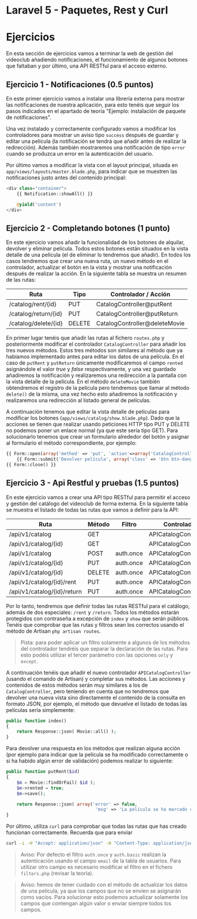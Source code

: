 # Laravel 5 - Paquetes, Rest y Curl






<!-- ************************************************************************-->
<!--
# Unión entre formulario y modelo de datos

Laravel incluye una forma muy sencilla de rellenar de datos un formulario que está basado en un modelo, simplemente tendremos que abrir el formulario utilizando el método `Form::model` en lugar de `Form::open`, pasándole como primer parámetro una instancia del modelo. Por ejemplo:

```php
{{ Form::model($user, array('action' => array('Controller@method', $user->id))) }}
```

El resto de parámetro de este método son exactamente iguales a los que utilizaríamos con `Form::open`.

Al utilizar este método, todos los campos del formulario cuyo nombre coincida con los del modelo serán rellenados con los datos del campo correspondiente que se ha pasado por parámetro. Pero no solo eso, sino que si se produce un error y se envía al usuario otra vez al formulario (con la opción de `withInput`), entonces el formulario automáticamente cogerá los valores que escribió (o modificó) el usuario y los pondrá (dándoles precedencia sobre los valores que ya estaban en el modelo).


> Nota: Para cerrar el formulario tenemos que seguir usando el mismo método que antes: `Form::close`
-->












<!-- ************************************************************************-->
<!-- ************************************************************************-->
<!-- ************************************************************************-->
<!-- ************************************************************************-->



<!-- ************************************************************************-->
# Ejercicios

En esta sección de ejercicios vamos a terminar la web de gestión del videoclub añadiendo notificaciones, el funcionamiento de algunos botones que faltaban y por último, una API RESTful para el acceso externo.



<!-- ************************************ -->
## Ejercicio 1 - Notificaciones (0.5 puntos)

En este primer ejercicio vamos a instalar una librería externa para mostrar las notificaciones de nuestra aplicación, para esto tenéis que seguir los pasos indicados en el apartado de teoría "Ejemplo: instalación de paquete de notificaciones".

Una vez instalado y correctamente configurado vamos a modificar los controladores para mostrar un aviso tipo `success` después de guardar y editar una película (la notificación se tendrá que añadir antes de realizar la redirección). Además también mostraremos una notificación de tipo `error` cuando se produzca un error en la autenticación del usuario.

Por último vamos a modificar la vista con el layout principal, situada en `app/views/layouts/master.blade.php`, para indicar que se muestren las notificaciones justo antes del contenido principal:

```php
<div class="container">
    {{ Notification::showAll() }}

    @yield('content')
</div>
```



<!-- ************************************ -->
## Ejercicio 2 - Completando botones  (1 punto)

En este ejercicio vamos añadir la funcionalidad de los botones de alquilar, devolver y eliminar película. Todos estos botones están situados en la vista detalle de una película (el de eliminar lo tendremos que añadir). En todos los casos tendremos que crear una nueva ruta, un nuevo método en el controlador, actualizar el botón en la vista y mostrar una notificación después de realizar la acción. En la siguiente tabla se muestra un resumen de las rutas:

| Ruta                  | Tipo   | Controlador / Acción        |
| --------------------- | ------ | --------------------------- |
| /catalog/rent/{id}    | PUT    | CatalogController@putRent   |
| /catalog/return/{id}  | PUT    | CatalogController@putReturn |
| /catalog/delete/{id}  | DELETE | CatalogController@deleteMovie |

En primer lugar tenéis que añadir las rutas al fichero `routes.php` y posteriormente modificar el controlador `CatalogController` para añadir los tres nuevos métodos. Estos tres métodos son similares al método que ya habíamos implementado antes para editar los datos de una película. En el caso de `putRent` y `putReturn` únicamente modificaremos el campo `rented` asignándole el valor _true_ y _false_ respectivamente, y una vez guardado añadiremos la notificación y realizaremos una redirección a la pantalla con la vista detalle de la película. En el método `deleteMovie` también obtendremos el registro de la película pero tendremos que llamar al método `delete()` de la misma, una vez hecho esto añadiremos la notificación y realizaremos una redirección al listado general de películas.

A continuación tenemos que editar la vista detalle de películas para modificar los botones (`app/views/catalog/show.blade.php`). Dado que la acciones se tienen que realizar usando peticiones HTTP tipo PUT y DELETE no podemos poner un enlace normal (ya que este sería tipo GET). Para solucionarlo tenemos que crear un formulario alrededor del botón y asignar al formulario el método correspondiente, por ejemplo:

```php
{{ Form::open(array('method' => 'put', 'action'=>array('CatalogController@putReturn', $pelicula->id))) }}
	{{ Form::submit('Devolver película', array('class' => 'btn btn-danger')) }}
{{ Form::close() }}
```




<!-- ************************************ -->
## Ejercicio 3 - Api Restful y pruebas (1.5 puntos)

En este ejercicio vamos a crear una API tipo RESTful para permitir el acceso y gestión del catálogo del videoclub de forma externa. En la siguiente tabla se muestra el listado de todas las rutas que vamos a definir para la API:


| Ruta                        | Método  | Filtro   | Controlador / Método         |
| --------------------------- | ------- | -------- | ---------------------------- |
| /api/v1/catalog             | GET     |          | APICatalogController@index   |
| /api/v1/catalog/{id} 	      | GET    |  	      | APICatalogController@show    |
| /api/v1/catalog 	          | POST   | auth.once | APICatalogController@store  |
| /api/v1/catalog/{id} 	      | PUT    | auth.once | APICatalogController@update  |
| /api/v1/catalog/{id} 	      | DELETE | auth.once | APICatalogController@destroy |
| /api/v1/catalog/{id}/rent   | PUT     | auth.once | APICatalogController@putRent  |
| /api/v1/catalog/{id}/return | PUT     | auth.once | APICatalogController@putReturn |


Por lo tanto, tendremos que definir todas las rutas RESTful para el catálogo, además de dos especiales: `/rent` y `/return`.
Todos los métodos estarán protegidos con contraseña a excepción de `index` y `show` que serán públicos.
Tenéis que comprobar que las rutas y filtros sean los correctos usando el método de Artisan `php artisan routes`.

> Pista: para poder aplicar un filtro solamente a algunos de los métodos del controlador tendréis que separar la declaración de las rutas. Para esto podéis utilizar el tercer parámetro con las opciones `only` y `except`.


A continuación tenéis que añadir el nuevo controlador `APICatalogController` (usando el comando de Artisan) y completar sus métodos. Las acciones y contenidos de estos métodos serán muy similares a los de `CatalogController`, pero teniendo en cuenta que no tendremos que devolver una nueva vista sino directamente el contenido de la consulta en formato JSON, por ejemplo, el método que devuelve el listado de todas las películas sería simplemente:

```php
public function index()
{
	return Response::json( Movie::all() );
}
```

Para devolver una respuesta en los métodos que realizan alguna acción (por ejemplo para indicar que la película se ha modificado correctamente o si ha habido algún error de validación) podemos realizar lo siguiente:

```php
public function putRent($id)
{
	$m = Movie::findOrFail( $id );
	$m->rented = true;
	$m->save();

	return Response::json( array('error' => false,
	                              'msg' => 'La película se ha marcado como alquilada' ) );
}
```

Por último, utiliza `curl` para comprobar que todas las rutas que has creado funcionan correctamente. Recuerda que para enviar



```bash
curl -i -H "Accept: application/json" -H "Content-Type: application/json" -X PUT -d '{"title":"nuevo titulo"}' http://localhost/catalog/21
```

> Aviso: Por defecto el filtro `auth.once` y `auth.basic` realizan la autenticación usando el campo `email` de la tabla de usuarios. Para utilizar otro campo es necesario modificar el filtro en el fichero `filters.php` (revisar la teoría).


> Aviso: hemos de tener cuidado con el método de actualizar los datos de una película, ya que los campos que no se envíen se asignarán como vacíos. Para solucionar esto podemos actualizar solamente los campos que contengan algún valor o enviar siempre todos los campos.




<!-- ************************************ -->
<!--
## Ejercicio Opcional - Validación

De forma opcional se pide realizar la validación de los datos enviados desde los formularios para crear y editar películas.
El formato de los datos tendrá que ser el siguiente:

| Campo    | Validaciones |
| -------- | ------------ |
| title    | requerido, longitud máxima 255 |
| year     | requerido, longitud máxima 8 |
| director | requerido, longitud máxima 64 |
| poster   | requerido, formato URL, lontitud máxima 255 |


En caso de error se tendrá que mostrar el error correspondiente usando la librería de notificaciones que hemos instalado en el ejercicio 1.

Podéis encontrar información sobre como realizar las validaciones en la documentación de Laravel: http://laravel.com/docs/4.2/validation


-->









